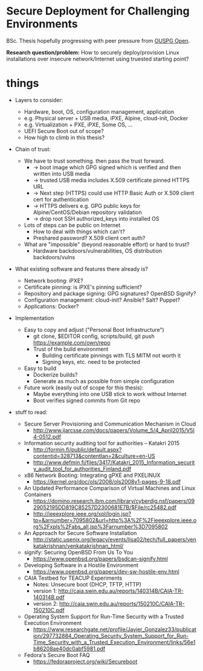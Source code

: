 # Secure Deployment for Challenging Environments

BSc. Thesis hopefully progressing with peer pressure from [OUSPG Open](https://github.com/ouspg/ouspg-open).

**Research question/problem:** How to securely deploy/provision Linux installations over insecure network/Internet using truested starting point?


# things

 * Layers to consider:
   * Hardware, boot, OS, configuration management, application
   * e.g. Physical server + USB media, iPXE, Alpine, cloud-init, Docker
   * e.g. Virtualization + PXE, iPXE, Some OS, ...
   * UEFI Secure Boot out of scope?
   * How high to climb in this thesis?

 * Chain of trust:
   * We have to trust something. then pass the trust forward.
     * -> boot image which GPG signed which is verified and then written into USB media
     * -> trusted USB media includes X.509 certificate pinned HTTPS URL
     * -> Next step (HTTPS) could use HTTP Basic Auth or X.509 client cert for authentication
     * -> HTTPS delivers e.g. GPG public keys for Alpine/CentOS/Debian repository validation
     * -> drop root SSH authorized_keys into installed OS
   * Lots of steps can be public on Internet
     * How to deal with things which can't?
     * Preshared password? X.509 client cert auth?
   * What are "impossible" (beyond reasonable effort) or hard to trust?
     * Hardware backdoors/vulnerabilities, OS distribution backdoors/vulns

 * What existing software and features there already is?
   * Network booting: iPXE?
   * Certificate pinning: is iPXE's pinning sufficient?
   * Repository and package signing: GPG signatures? OpenBSD Signify?
   * Configuration management: cloud-init? Ansible? Salt? Puppet?
   * Applications: Docker?

 * Implementation
   * Easy to copy and adjust ("Personal Boot Infrastructure")
     * git clone, $EDITOR config, scripts/build, git push https://example.com/own/repo
     * Trust of the build environment
       * Building certificate pinnings with TLS MITM not worth it
       * Signing keys, etc. need to be protected
   * Easy to build
     * Dockerize builds?
     * Generate as much as possible from simple configuration
   * Future work (easily out of scope for this thesis):
     * Maybe everything into one USB stick to work without Internet
     * Boot verifies signed commits from Git repo

 * stuff to read:
   * Secure Server Provisioning and Communication Mechanism in Cloud
     * http://www.ijarcsse.com/docs/papers/Volume_5/4_April2015/V5I4-0512.pdf
   * Information security auditing tool for authorities – Katakri 2015
     * http://formin.fi/public/default.aspx?contentid=328713&contentlan=2&culture=en-US
     * http://www.defmin.fi/files/3417/Katakri_2015_Information_security_audit_tool_for_authorities_Finland.pdf
   * x86 Network Booting: Integrating gPXE and PXELINUX
     * https://kernel.org/doc/ols/2008/ols2008v1-pages-9-18.pdf
   * An Updated Performance Comparison of Virtual Machines and Linux Containers
     * https://domino.research.ibm.com/library/cyberdig.nsf/papers/0929052195DD819C85257D2300681E7B/$File/rc25482.pdf
     * http://ieeexplore.ieee.org/xpl/login.jsp?tp=&arnumber=7095802&url=http%3A%2F%2Fieeexplore.ieee.org%2Fxpls%2Fabs_all.jsp%3Farnumber%3D7095802
   * An Approach for Secure Software Installation
     * http://static.usenix.org/legacy/events/lisa02/tech/full_papers/venkatakrishnan/venkatakrishnan_html/
   * signify: Securing OpenBSD From Us To You
     * https://www.openbsd.org/papers/bsdcan-signify.html
   * Developing Software in a Hostile Environment
     * https://www.openbsd.org/papers/dev-sw-hostile-env.html
   * CAIA Testbed for TEACUP Experiments
     * Notes: Unsecure boot (DHCP, TFTP, HTTP)
     * version 1: http://caia.swin.edu.au/reports/140314B/CAIA-TR-140314B.pdf
     * version 2: http://caia.swin.edu.au/reports/150210C/CAIA-TR-150210C.pdf
   * Operating System Support for Run-Time Security with a Trusted Execution Environment
     * https://www.researchgate.net/profile/Javier_Gonzalez33/publication/297732884_Operating_Security_System_Support_for_Run-Time_Security_with_a_Trusted_Execution_Environment/links/56e1b86208ae40dc0abf5981.pdf
   * Fedora's Secure Boot FAQ
     * https://fedoraproject.org/wiki/Secureboot

